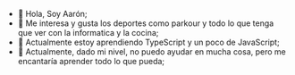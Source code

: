- 👋 Hola, Soy Aarón;
- 👀 Me interesa y gusta los deportes como parkour y todo lo que tenga que ver con la informatica y la cocina;
- 🌱 Actualmente estoy aprendiendo TypeScript y un poco de JavaScript;
- 💞️ Actualmente, dado mi nivel, no puedo ayudar en mucha cosa, pero me encantaría aprender todo lo que pueda;
